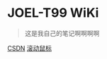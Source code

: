# JOEL-T99  WiKi


> 这是我自己的笔记啊啊啊啊

[CSDN](https://blog.csdn.net/weixin_47243236)
[滚动鼠标](#introduction)